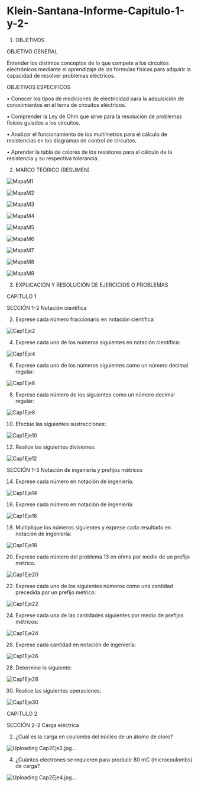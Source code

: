 # Klein-Santana-Informe-Capitulo-1-y-2-
1.	OBJETIVOS

OBJETIVO GENERAL

Entender los distintos conceptos de lo que compete a los circuitos electrónicos mediante el aprendizaje de las formulas físicas para adquirir la capacidad de resolver problemas eléctricos.

OBJETIVOS ESPECIFICOS

•	Conocer los tipos de mediciones de electricidad para la adquisición de conocimientos en el tema de circuitos eléctricos.

•	Comprender la Ley de Ohm que sirve para la resolución de problemas físicos guiados a los circuitos.

•	Analizar el funcionamiento de los multímetros para el cálculo de resistencias en los diagramas de control de circuitos.

•	Aprender la tabla de colores de los resistores para el cálculo de la resistencia y su respectiva tolerancia. 

2.	MARCO TEÓRICO (RESUMEN)

![MapaM1](https://user-images.githubusercontent.com/105675013/170292650-017e8bd4-bd43-4052-96ce-4a5457f578f5.jpg)

![MapaM2](https://user-images.githubusercontent.com/105675013/170294276-9e621467-98b4-41f0-a172-3588b90a7ddd.jpg)

![MapaM3](https://user-images.githubusercontent.com/105675013/170294299-412e51b4-bccb-47a6-b1bd-ed80c025ccd0.jpg)

![MapaM4](https://user-images.githubusercontent.com/105675013/170294310-3a2a06ff-56f5-4732-a270-a58ceb018815.png)

![MapaM5](https://user-images.githubusercontent.com/105675013/170294329-6b5d4293-0b1f-426e-b850-8d56711ad0d0.jpg)

![MapaM6](https://user-images.githubusercontent.com/105675013/170294344-199a09ec-6793-4979-a4d8-22eb0fa9a842.jpg)

![MapaM7](https://user-images.githubusercontent.com/105675013/170294729-5e531959-0160-4da7-b8e0-8aad8be0f9f9.jpg)

![MapaM8](https://user-images.githubusercontent.com/105675013/170294786-4e9b7918-b86e-494a-9bbb-3165d25c0a4c.jpg)

![MapaM9](https://user-images.githubusercontent.com/105675013/170294818-a69bc7c7-cecc-4cea-b1ce-98811a62b477.jpg)

3.	EXPLICACIÓN Y RESOLUCIÓN DE EJERCICIOS O PROBLEMAS

CAPITULO 1

SECCIÓN 1–2 Notación científica

2. Exprese cada número fraccionario en notación científica:

![Cap1Eje2](https://user-images.githubusercontent.com/105675013/170302878-09d31187-89f7-4111-b387-2e0534ad4d52.jpg)

4. Exprese cada uno de los números siguientes en notación científica:

![Cap1Eje4](https://user-images.githubusercontent.com/105675013/170302985-0a127dd2-3174-48d0-b497-aa9051047ac7.jpg)

6. Exprese cada uno de los números siguientes como un número decimal regular:

![Cap1Eje6](https://user-images.githubusercontent.com/105675013/170303077-1cf48b78-22df-4978-a859-f228a1084706.jpg)

8. Exprese cada número de los siguientes como un número decimal regular:

![Cap1Eje8](https://user-images.githubusercontent.com/105675013/170303177-bb9fbc71-105e-485a-bf0b-04f4f5c928bf.jpg)

10. Efectúe las siguientes sustracciones:

![Cap1Eje10](https://user-images.githubusercontent.com/105675013/170303314-eec3203a-91e4-4555-af5a-02c5303a6a42.jpg)

12. Realice las siguientes divisiones:

![Cap1Eje12](https://user-images.githubusercontent.com/105675013/170303451-e40dd95c-96e6-4a9b-8c1a-fec7b59a05af.jpg)

SECCIÓN 1–3 Notación de ingeniería y prefijos métricos

14. Exprese cada número en notación de ingeniería:

![Cap1Eje14](https://user-images.githubusercontent.com/105675013/170303554-d9c7ea3c-fd25-41d2-ae3b-5ff71c909062.jpg)

16. Exprese cada número en notación de ingeniería:

![Cap1Eje16](https://user-images.githubusercontent.com/105675013/170303631-01a8eb59-5a64-4335-a1d6-4675f20b2581.jpg)

18. Multiplique los números siguientes y exprese cada resultado en notación de ingeniería:

![Cap1Eje18](https://user-images.githubusercontent.com/105675013/170303724-e758d087-11f5-4023-ac3c-28fb72e5c69d.jpg)

20. Exprese cada número del problema 13 en ohms por medio de un prefijo métrico.

![Cap1Eje20](https://user-images.githubusercontent.com/105675013/170303794-b0ad2383-3c57-4d1b-998f-f7e085067cf0.jpg)

22. Exprese cada uno de los siguientes números como una cantidad precedida por un prefijo métrico:

![Cap1Eje22](https://user-images.githubusercontent.com/105675013/170303858-dba85685-e350-494d-98de-871dbd91a624.jpg)

24. Exprese cada una de las cantidades siguientes por medio de prefijos métricos:

![Cap1Eje24](https://user-images.githubusercontent.com/105675013/170303972-e2175204-ba3e-4c30-962c-06d36b349712.jpg)

26. Exprese cada cantidad en notación de ingeniería:

![Cap1Eje26](https://user-images.githubusercontent.com/105675013/170304054-4792561f-9388-4f7b-ac7b-b69cd06c70b0.jpg)

28. Determine lo siguiente:

![Cap1Eje28](https://user-images.githubusercontent.com/105675013/170304331-e050795f-cf1c-46f4-9d9a-a2f4dfd0460c.jpg)

30. Realice las siguientes operaciones:

![Cap1Eje30](https://user-images.githubusercontent.com/105675013/170304404-954290a2-52ec-4f57-814f-dede5f4a465c.jpg)

CAPITULO 2

SECCIÓN 2–2 Carga eléctrica

2. ¿Cuál es la carga en coulombs del núcleo de un átomo de cloro?

![Uploading Cap2Eje2.jpg…]()

4. ¿Cuántos electrones se requieren para producir 80 mC (microcoulombs) de carga?

![Uploading Cap2Eje4.jpg…]()














